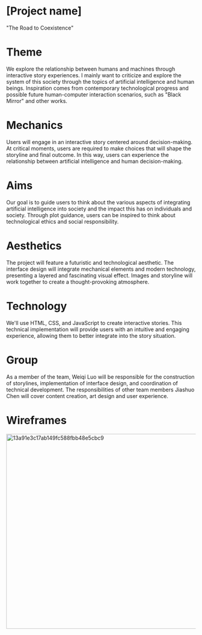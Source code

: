 # [Project name]
"The Road to Coexistence"
# Theme  

We explore the relationship between humans and machines through interactive story experiences. I mainly want to criticize and explore the system of this society through the topics of artificial intelligence and human beings. Inspiration comes from contemporary technological progress and possible future human-computer interaction scenarios, such as "Black Mirror" and other works.
# Mechanics  

Users will engage in an interactive story centered around decision-making. At critical moments, users are required to make choices that will shape the storyline and final outcome. In this way, users can experience the relationship between artificial intelligence and human decision-making.
# Aims  

Our goal is to guide users to think about the various aspects of integrating artificial intelligence into society and the impact this has on individuals and society. Through plot guidance, users can be inspired to think about technological ethics and social responsibility.
# Aesthetics

The project will feature a futuristic and technological aesthetic. The interface design will integrate mechanical elements and modern technology, presenting a layered and fascinating visual effect. Images and storyline will work together to create a thought-provoking atmosphere.
# Technology 

We'll use HTML, CSS, and JavaScript to create interactive stories. This technical implementation will provide users with an intuitive and engaging experience, allowing them to better integrate into the story situation.
# Group  
As a member of the team, Weiqi Luo will be responsible for the construction of storylines, implementation of interface design, and coordination of technical development. The responsibilities of other team members Jiashuo Chen will cover content creation, art design and user experience.
# Wireframes
<img width="517" alt="13a91e3c17ab149fc588fbb48e5cbc9" src="https://github.com/minne999/minne999/assets/150717742/0eb3609b-e881-4f84-9a6f-600f07010dc9">
